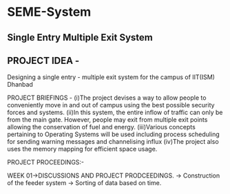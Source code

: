 # SEME-System
## Single Entry Multiple Exit System

## PROJECT IDEA -
Designing a single entry - multiple exit system for the campus of IIT(ISM) Dhanbad

PROJECT BRIEFINGS - 
(i)The project devises a way to allow people to conveniently move in and out of campus using the best possible security forces and systems.
(ii)In this system, the entire inflow of traffic can only be from the main gate. However, people may exit from multiple exit points allowing the conservation of fuel and energy. 
(iii)Various concepts pertaining to Operating Systems will be used including process scheduling for sending warning messages and channelising influx
(iv)The project also uses the memory mapping for efficient space usage.

PROJECT PROCEEDINGS:-

WEEK 01->DISCUSSIONS AND PROJECT PRODCEEDINGS. 
-> Construction of the feeder system
-> Sorting of data based on time.
